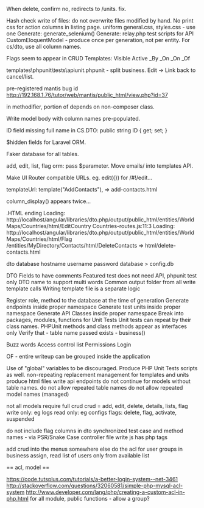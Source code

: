 When delete, confirm no, redirects to /units. fix.

Hash check write of files: do not overwrite files modified by hand.
No print css for action columns in listing page.
uniform general.css, styles.css - use one
Generate: generate_selenium()
Generate: relay.php test scripts for API
CustomEloquentModel - produce once per generation, not per entity.
For cs/dto, use all column names.

Flags seem to appear in CRUD Templates:
    Visible
    Active
    _By
    _On
    _On
    _Of

templates\phpunit\tests\apiunit.phpunit - split business.
Edit -> Link back to cancel/list.

pre-registered mantis bug id
http://192.168.1.76/tutor/web/mantis/public_html/view.php?id=37

in methodifier, portion of depends on non-composer class.

Write model body with column names pre-populated.

ID field missing full name in CS.DTO:
	public string ID { get; set; }

$hidden fields for Laravel ORM.

Faker database for all tables.

add, edit, list, flag orm: pass $parameter.
Move emails/ into templates API.

Make UI Router compatible URLs.
eg. edit({}) for /#!/edit...

templateUrl: template("AddContacts"), => add-contacts.html

column_display() appears twice...

.HTML ending
Loading: http://localhost/angular/libraries/dto.php/output/public_html/entities/WorldMaps/Countries/html/EditCountry
Countries-routes.js:11:3
Loading: http://localhost/angular/libraries/dto.php/output/public_html/entities/WorldMaps/Countries/html/Flag
/entities/MyDirectory/Contacts/html/DeleteContacts => html/delete-contacts.html

dto database hostname username password database > config.db

DTO Fields to have comments
Featured test does not need API, phpunit test only
DTO name to support multi words
Common output folder from all write template calls
Writing template file is a separate logic

Register role, method to the database at the time of generation
Generate endpoints inside proper namespace
Generate test units inside proper namespace
Generate API Classes inside proper namespace
Break into packages, modules, functions for Unit Tests
Unit tests can repeat by their class names.
PHPUnit methods and class methods appear as interfaces only
Verify that
	- table name passed exists - business()

Buzz words
	Access control list
	Permissions
	Login

OF
	- entire writeup can be grouped inside the application

Use of "global" variables to be discouraged.
Produce PHP Unit Tests scripts as well.
non-repeating replacement management for templates and units
produce html files
write api endpoints
do not continue for models without table names.
do not allow repeated table names
do not allow repeated model names (managed)

not all models require full crud
	crud = add, edit, delete, details, lists, flag
		write only: eg logs
		read only: eg configs
		flags: delete, flag, activate, suspended

do not include flag columns in dto
synchronized test case and method names - via PSR/Snake Case
controller file write js has php tags

add crud into the menus somewhere else
do the acl for user groups
in business assign, read list of users only from available list

== acl, model ==

https://code.tutsplus.com/tutorials/a-better-login-system--net-3461
http://stackoverflow.com/questions/32060581/simple-php-mysql-acl-system
http://www.developer.com/lang/php/creating-a-custom-acl-in-php.html
for all module, public functions
	- allow a group?
